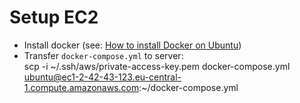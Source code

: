# Setup EC2

- Install docker (see: [How to install Docker on Ubuntu](https://docs.docker.com/engine/install/ubuntu/))
- Transfer `docker-compose.yml` to server:  
  scp -i ~/.ssh/aws/private-access-key.pem docker-compose.yml ubuntu@ec1-2-42-43-123.eu-central-1.compute.amazonaws.com:~/docker-compose.yml
